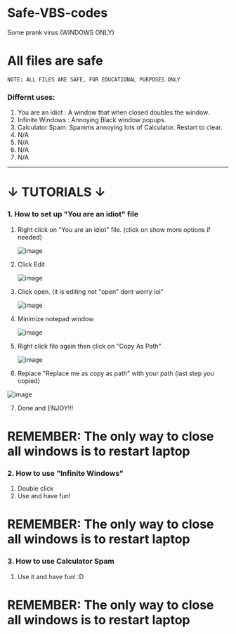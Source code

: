 # Safe-VBS-codes
Some prank virus (WINDOWS ONLY)
# All files are safe
`NOTE: ALL FILES ARE SAFE, FOR EDUCATIONAL PURPOSES ONLY`
### Differnt uses:
1. You are an idiot : A window that when closed doubles the window.
2. Infinite Windows : Annoying Black window popups.
3. Calculator Spam: Spamms annoying lots of Calculator. Restart to clear.
4. N/A
5. N/A
6. N/A
7. N/A

-----------------------------------------------------------------------------------------

# ↓ TUTORIALS ↓  



### 1. How to set up "You are an idiot"  file

1. Right click on "You are an idiot" file. (click on show more options if needed)

   ![image](https://github.com/AvionCGI/Safe-VBS-codes/assets/157320811/ae43e5cc-de1c-4c74-b9e3-9cd11b5b2447)

2. Click Edit

   ![image](https://github.com/AvionCGI/Safe-VBS-codes/assets/157320811/63a1898e-8997-46c1-9493-8b428b26bcd5)
   
3. Click open. (it is editing not "open" dont worry lol"

   ![image](https://github.com/AvionCGI/Safe-VBS-codes/assets/157320811/f7998a20-0fca-40b3-9188-1a8d1272a856)

4. Minimize notepad window

   ![image](https://github.com/AvionCGI/Safe-VBS-codes/assets/157320811/a60d1e01-9ef1-4138-a5a0-c13d37734537)

5. Right click file again then click on "Copy As Path"

   ![image](https://github.com/AvionCGI/Safe-VBS-codes/assets/157320811/c234f5d2-8bc5-4e0a-9646-89ee8de8f298)

6. Replace "Replace me as copy as path" with your path (last step you copied)

![image](https://github.com/AvionCGI/Safe-VBS-codes/assets/157320811/15af84e9-4733-4242-9e04-74af5ef8aea5)

7. Done and ENJOY!!!

# REMEMBER: The only way to close all windows is to restart laptop

### 2. How to use "Infinite Windows"

1. Double click
2. Use and have fun!
# REMEMBER: The only way to close all windows is to restart laptop

### 3. How to use Calculator Spam
1. Use it and have fun! :D
# REMEMBER: The only way to close all windows is to restart laptop
